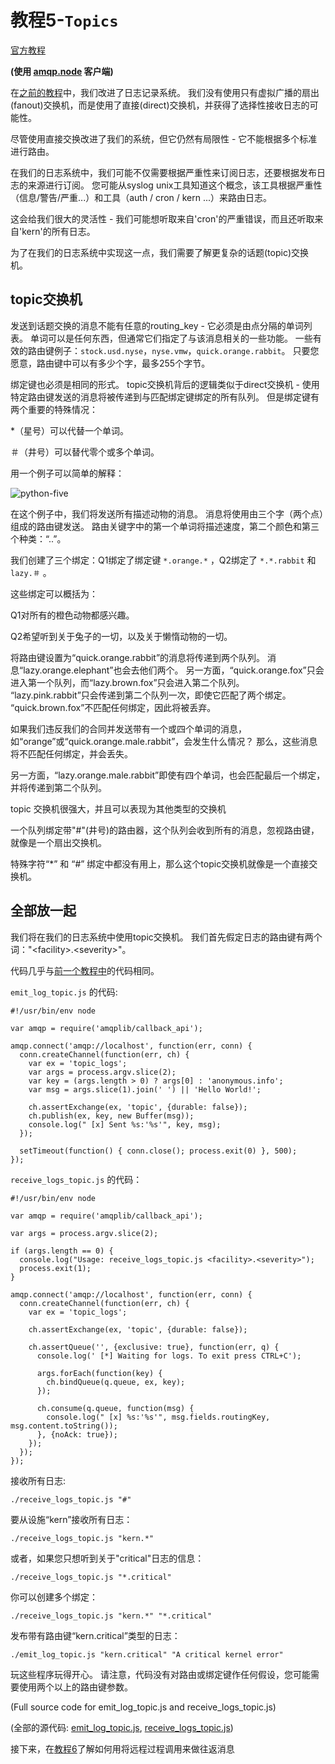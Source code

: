 # 教程5-`Topics`

[官方教程](http://www.rabbitmq.com/tutorials/tutorial-five-javascript.html)

**(使用 [amqp.node](http://www.squaremobius.net/amqp.node/) 客户端)**

在[之前的教程](https://github.com/OwenLittleWhite/ChineseRabbitMqTutorial/blob/master/Tutorial4.md)中，我们改进了日志记录系统。 我们没有使用只有虚拟广播的扇出(fanout)交换机，而是使用了直接(direct)交换机，并获得了选择性接收日志的可能性。

尽管使用直接交换改进了我们的系统，但它仍然有局限性 - 它不能根据多个标准进行路由。

在我们的日志系统中，我们可能不仅需要根据严重性来订阅日志，还要根据发布日志的来源进行订阅。 您可能从syslog unix工具知道这个概念，该工具根据严重性（信息/警告/严重...）和工具（auth / cron / kern ...）来路由日志。

这会给我们很大的灵活性 - 我们可能想听取来自'cron'的严重错误，而且还听取来自'kern'的所有日志。

为了在我们的日志系统中实现这一点，我们需要了解更复杂的话题(topic)交换机。

## topic交换机

发送到话题交换的消息不能有任意的routing_key - 它必须是由点分隔的单词列表。 单词可以是任何东西，但通常它们指定了与该消息相关的一些功能。 一些有效的路由键例子：`stock.usd.nyse`，`nyse.vmw`，`quick.orange.rabbit`。 只要您愿意，路由键中可以有多少个字，最多255个字节。

绑定键也必须是相同的形式。 topic交换机背后的逻辑类似于direct交换机 - 使用特定路由键发送的消息将被传递到与匹配绑定键绑定的所有队列。 但是绑定键有两个重要的特殊情况：

  *（星号）可以代替一个单词。

  ＃（井号）可以替代零个或多个单词。

用一个例子可以简单的解释：

![python-five](http://www.rabbitmq.com/img/tutorials/python-five.png)

在这个例子中，我们将发送所有描述动物的消息。 消息将使用由三个字（两个点）组成的路由键发送。 路由关键字中的第一个单词将描述速度，第二个颜色和第三个种类：“<speed>.<color>.<species>”。

我们创建了三个绑定：Q1绑定了绑定键 `*.orange.*` ，Q2绑定了 `*.*.rabbit` 和 `lazy.＃` 。

这些绑定可以概括为：

Q1对所有的橙色动物都感兴趣。

Q2希望听到关于兔子的一切，以及关于懒惰动物的一切。

将路由键设置为“quick.orange.rabbit”的消息将传递到两个队列。 消息“lazy.orange.elephant”也会去他们两个。 另一方面，“quick.orange.fox”只会进入第一个队列，而“lazy.brown.fox”只会进入第二个队列。 “lazy.pink.rabbit”只会传递到第二个队列一次，即使它匹配了两个绑定。 “quick.brown.fox”不匹配任何绑定，因此将被丢弃。

如果我们违反我们的合同并发送带有一个或四个单词的消息，如“orange”或“quick.orange.male.rabbit”，会发生什么情况？ 那么，这些消息将不匹配任何绑定，并会丢失。

另一方面，“lazy.orange.male.rabbit”即使有四个单词，也会匹配最后一个绑定，并将传递到第二个队列。

topic 交换机很强大，并且可以表现为其他类型的交换机

一个队列绑定带"#"(井号)的路由器，这个队列会收到所有的消息，忽视路由键， 就像是一个扇出交换机。

特殊字符“*” 和 “#” 绑定中都没有用上，那么这个topic交换机就像是一个直接交换机。

## 全部放一起

我们将在我们的日志系统中使用topic交换机。 我们首先假定日志的路由键有两个词："\<facility\>.\<severity\>"。

代码几乎与[前一个教程中](https://github.com/OwenLittleWhite/ChineseRabbitMqTutorial/blob/master/Tutorial4.md)的代码相同。

`emit_log_topic.js` 的代码:

```
#!/usr/bin/env node

var amqp = require('amqplib/callback_api');

amqp.connect('amqp://localhost', function(err, conn) {
  conn.createChannel(function(err, ch) {
    var ex = 'topic_logs';
    var args = process.argv.slice(2);
    var key = (args.length > 0) ? args[0] : 'anonymous.info';
    var msg = args.slice(1).join(' ') || 'Hello World!';

    ch.assertExchange(ex, 'topic', {durable: false});
    ch.publish(ex, key, new Buffer(msg));
    console.log(" [x] Sent %s:'%s'", key, msg);
  });

  setTimeout(function() { conn.close(); process.exit(0) }, 500);
});
```

`receive_logs_topic.js` 的代码：

```
#!/usr/bin/env node

var amqp = require('amqplib/callback_api');

var args = process.argv.slice(2);

if (args.length == 0) {
  console.log("Usage: receive_logs_topic.js <facility>.<severity>");
  process.exit(1);
}

amqp.connect('amqp://localhost', function(err, conn) {
  conn.createChannel(function(err, ch) {
    var ex = 'topic_logs';

    ch.assertExchange(ex, 'topic', {durable: false});

    ch.assertQueue('', {exclusive: true}, function(err, q) {
      console.log(' [*] Waiting for logs. To exit press CTRL+C');

      args.forEach(function(key) {
        ch.bindQueue(q.queue, ex, key);
      });

      ch.consume(q.queue, function(msg) {
        console.log(" [x] %s:'%s'", msg.fields.routingKey, msg.content.toString());
      }, {noAck: true});
    });
  });
});
```
接收所有日志:

```
./receive_logs_topic.js "#"
```

要从设施“kern”接收所有日志：

```
./receive_logs_topic.js "kern.*"
```

或者，如果您只想听到关于"critical"日志的信息：

```
./receive_logs_topic.js "*.critical"
```

你可以创建多个绑定：

```
./receive_logs_topic.js "kern.*" "*.critical"
```

发布带有路由键“kern.critical”类型的日志：

```
./emit_log_topic.js "kern.critical" "A critical kernel error"
```

玩这些程序玩得开心。 请注意，代码没有对路由或绑定键作任何假设，您可能需要使用两个以上的路由键参数。

(Full source code for emit_log_topic.js and receive_logs_topic.js)

(全部的源代码: [emit_log_topic.js](https://github.com/rabbitmq/rabbitmq-tutorials/blob/master/javascript-nodejs/src/emit_log_topic.js), [receive_logs_topic.js](https://github.com/rabbitmq/rabbitmq-tutorials/blob/master/javascript-nodejs/src/receive_logs_topic.js))

接下来，在[教程6](https://github.com/OwenLittleWhite/ChineseRabbitMqTutorial/blob/master/Tutorial6.md)了解如何用将远程过程调用来做往返消息

